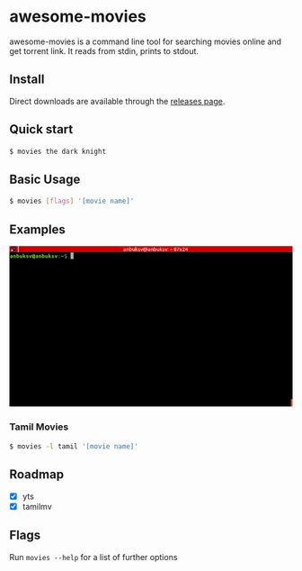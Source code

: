 # awesome-movies

awesome-movies is a command line tool for searching movies online and get torrent link. It reads from stdin,
prints to stdout.

## Install

Direct downloads are available through the [releases page](https://github.com/anbuksv/awesome-movies/releases/latest).

## Quick start

```bash
$ movies the dark knight
```

## Basic Usage

```bash
$ movies [flags] '[movie name]'
```

## Examples

![Example](examples/awesome-movies_2018-11-29_112814.gif)

### Tamil Movies

```bash
$ movies -l tamil '[movie name]'
```

## Roadmap

-   [x] yts
-   [x] tamilmv

## Flags

Run `movies --help` for a list of further options
